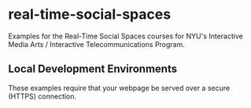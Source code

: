 # real-time-social-spaces
Examples for the Real-Time Social Spaces courses for NYU's Interactive Media Arts / Interactive Telecommunications Program.


## Local Development Environments

These examples require that your webpage be served over a secure (HTTPS) connection.  